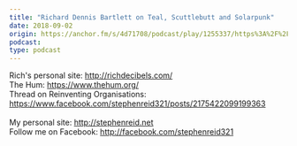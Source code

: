 ```yaml
---
title: "Richard Dennis Bartlett on Teal, Scuttlebutt and Solarpunk"
date: 2018-09-02
origin: https://anchor.fm/s/4d71708/podcast/play/1255337/https%3A%2F%2Fd3ctxlq1ktw2nl.cloudfront.net%2Fproduction%2F2018-8-2%2F4364485-44100-1-226dbb902ef01.mp3
podcast: 
type: podcast
---
```


Rich&#39;s personal site: <a href="http://richdecibels.com/">http://richdecibels.com/</a><br />The Hum: <a href="https://www.thehum.org/">https://www.thehum.org/</a><br />Thread on Reinventing Organisations: <a href="https://www.facebook.com/stephenreid321/posts/2175422099199363">https://www.facebook.com/stephenreid321/posts/2175422099199363</a><br /><br />My personal site: <a href="http://stephenreid.net">http://stephenreid.net</a><br />Follow me on Facebook: <a href="http://facebook.com/stephenreid321">http://facebook.com/stephenreid321</a>
